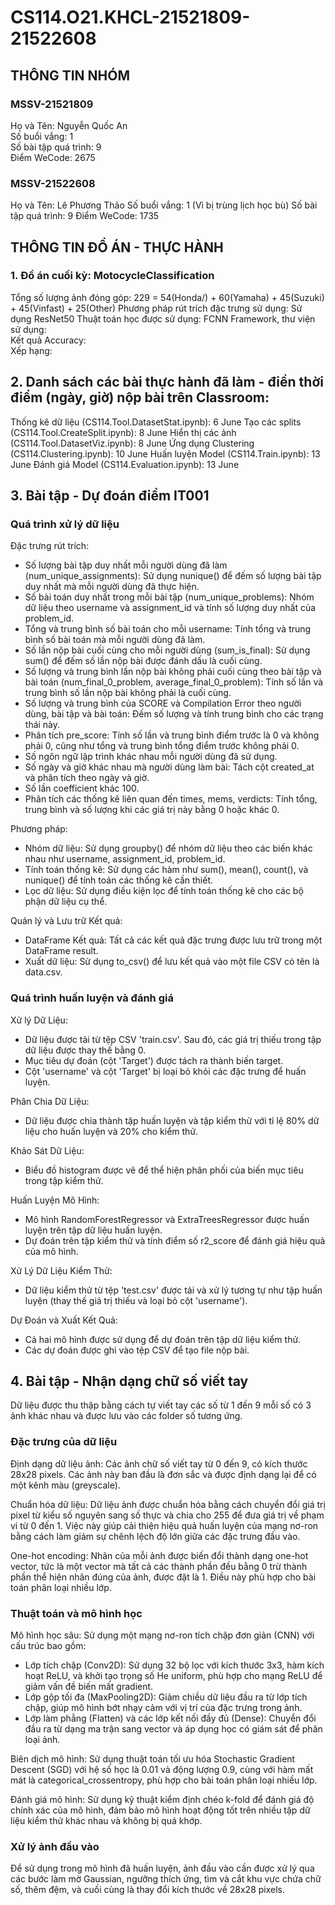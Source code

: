 # CS114.O21.KHCL-21521809-21522608
## THÔNG TIN NHÓM
### MSSV-21521809
Họ và Tên: Nguyễn Quốc An  
Số buổi vắng: 1  
Số bài tập quá trình: 9  
Điểm WeCode: 2675 

### MSSV-21522608
Họ và Tên: Lê Phương Thảo
Số buổi vắng: 1 (Vì bị trùng lịch học bù)
Số bài tập quá trình: 9
Điểm WeCode:  1735

## THÔNG TIN ĐỒ ÁN - THỰC HÀNH
### 1. Đồ án cuối kỳ: MotocycleClassification
Tổng số lượng ảnh đóng góp: 229 = 54(Honda/) + 60(Yamaha) + 45(Suzuki) + 45(Vinfast) + 25(Other)
Phương pháp rút trích đặc trưng sử dụng:  Sử dụng ResNet50
Thuật toán học được sử dụng:  FCNN
Framework, thư viện sử dụng:  
Kết quả Accuracy:  
Xếp hạng:  

## 2. Danh sách các bài thực hành đã làm - điền thời điểm (ngày, giờ) nộp bài trên Classroom:
Thống kê dữ liệu (CS114.Tool.DatasetStat.ipynb):  6 June
Tạo các splits (CS114.Tool.CreateSplit.ipynb):  8 June
Hiển thị các ảnh (CS114.Tool.DatasetViz.ipynb):  8 June
Ứng dụng Clustering (CS114.Clustering.ipynb):  10 June
Huấn luyện Model (CS114.Train.ipynb): 13 June
Đánh giá Model (CS114.Evaluation.ipynb):  13 June

## 3. Bài tập - Dự đoán điểm IT001
### Quá trình xử lý dữ liệu
Đặc trưng rút trích:
+ Số lượng bài tập duy nhất mỗi người dùng đã làm (num_unique_assignments): Sử dụng nunique() để đếm số lượng bài tập duy nhất mà mỗi người dùng đã thực hiện.
+ Số bài toán duy nhất trong mỗi bài tập (num_unique_problems): Nhóm dữ liệu theo username và assignment_id và tính số lượng duy nhất của problem_id.
+ Tổng và trung bình số bài toán cho mỗi username: Tính tổng và trung bình số bài toán mà mỗi người dùng đã làm.
+ Số lần nộp bài cuối cùng cho mỗi người dùng (sum_is_final): Sử dụng sum() để đếm số lần nộp bài được đánh dấu là cuối cùng.
+ Số lượng và trung bình lần nộp bài không phải cuối cùng theo bài tập và bài toán (num_final_0_problem, average_final_0_problem): Tính số lần và trung bình số lần nộp bài không phải là cuối cùng.
+ Số lượng và trung bình của SCORE và Compilation Error theo người dùng, bài tập và bài toán: Đếm số lượng và tính trung bình cho các trạng thái này.
+ Phân tích pre_score: Tính số lần và trung bình điểm trước là 0 và không phải 0, cũng như tổng và trung bình tổng điểm trước không phải 0.
+ Số ngôn ngữ lập trình khác nhau mỗi người dùng đã sử dụng.
+ Số ngày và giờ khác nhau mà người dùng làm bài: Tách cột created_at và phân tích theo ngày và giờ.
+ Số lần coefficient khác 100.
+ Phân tích các thống kê liên quan đến times, mems, verdicts: Tính tổng, trung bình và số lượng khi các giá trị này bằng 0 hoặc khác 0.
  
Phương pháp:
+ Nhóm dữ liệu: Sử dụng groupby() để nhóm dữ liệu theo các biến khác nhau như username, assignment_id, problem_id.
+ Tính toán thống kê: Sử dụng các hàm như sum(), mean(), count(), và nunique() để tính toán các thống kê cần thiết.
+ Lọc dữ liệu: Sử dụng điều kiện lọc để tính toán thống kê cho các bộ phận dữ liệu cụ thể.

Quản lý và Lưu trữ Kết quả:
+ DataFrame Kết quả: Tất cả các kết quả đặc trưng được lưu trữ trong một DataFrame result.
+ Xuất dữ liệu: Sử dụng to_csv() để lưu kết quả vào một file CSV có tên là data.csv.

### Quá trình huấn luyện và đánh giá
Xử lý Dữ Liệu:
+ Dữ liệu được tải từ tệp CSV 'train.csv'. Sau đó, các giá trị thiếu trong tập dữ liệu được thay thế bằng 0.
+ Mục tiêu dự đoán (cột 'Target') được tách ra thành biến target.
+ Cột 'username' và cột 'Target' bị loại bỏ khỏi các đặc trưng để huấn luyện.
  
Phân Chia Dữ Liệu:
+ Dữ liệu được chia thành tập huấn luyện và tập kiểm thử với tỉ lệ 80% dữ liệu cho huấn luyện và 20% cho kiểm thử.
  
Khảo Sát Dữ Liệu:
+ Biểu đồ histogram được vẽ để thể hiện phân phối của biến mục tiêu trong tập kiểm thử.

Huấn Luyện Mô Hình:
+ Mô hình RandomForestRegressor và ExtraTreesRegressor được huấn luyện trên tập dữ liệu huấn luyện.
+ Dự đoán trên tập kiểm thử và tính điểm số r2_score để đánh giá hiệu quả của mô hình.

Xử Lý Dữ Liệu Kiểm Thử:
+ Dữ liệu kiểm thử từ tệp 'test.csv' được tải và xử lý tương tự như tập huấn luyện (thay thế giá trị thiếu và loại bỏ cột 'username').

Dự Đoán và Xuất Kết Quả:
+ Cả hai mô hình được sử dụng để dự đoán trên tập dữ liệu kiểm thử. 
+ Các dự đoán được ghi vào tệp CSV để tạo file nộp bài.

## 4. Bài tập - Nhận dạng chữ số viết tay
Dữ liệu được thu thập bằng cách tự viết tay các số từ 1 đến 9 mỗi số có 3 ảnh khác nhau và được lưu vào các folder số tương ứng.  
### Đặc trưng của dữ liệu
Định dạng dữ liệu ảnh: Các ảnh chữ số viết tay từ 0 đến 9, có kích thước 28x28 pixels. Các ảnh này ban đầu là đơn sắc và được định dạng lại để có một kênh màu (greyscale).  

Chuẩn hóa dữ liệu: Dữ liệu ảnh được chuẩn hóa bằng cách chuyển đổi giá trị pixel từ kiểu số nguyên sang số thực và chia cho 255 để đưa giá trị về phạm vi từ 0 đến 1. Việc này giúp cải thiện hiệu quả huấn luyện của mạng nơ-ron bằng cách làm giảm sự chênh lệch độ lớn giữa các đặc trưng đầu vào.  

One-hot encoding: Nhãn của mỗi ảnh được biến đổi thành dạng one-hot vector, tức là một vector mà tất cả các thành phần đều bằng 0 trừ thành phần thể hiện nhãn đúng của ảnh, được đặt là 1. Điều này phù hợp cho bài toán phân loại nhiều lớp.  

### Thuật toán và mô hình học
Mô hình học sâu: Sử dụng một mạng nơ-ron tích chập đơn giản (CNN) với cấu trúc bao gồm:

 + Lớp tích chập (Conv2D): Sử dụng 32 bộ lọc với kích thước 3x3, hàm kích hoạt ReLU, và khởi tạo trọng số He uniform, phù hợp cho mạng ReLU để giảm vấn đề biến mất gradient.  
 + Lớp gộp tối đa (MaxPooling2D): Giảm chiều dữ liệu đầu ra từ lớp tích chập, giúp mô hình bớt nhạy cảm với vị trí của đặc trưng trong ảnh.  
 + Lớp làm phẳng (Flatten) và các lớp kết nối đầy đủ (Dense): Chuyển đổi đầu ra từ dạng ma trận sang vector và áp dụng học có giám sát để phân loại ảnh.
   
Biên dịch mô hình: Sử dụng thuật toán tối ưu hóa Stochastic Gradient Descent (SGD) với hệ số học là 0.01 và động lượng 0.9, cùng với hàm mất mát là categorical_crossentropy, phù hợp cho bài toán phân loại nhiều lớp.  

Đánh giá mô hình: Sử dụng kỹ thuật kiểm định chéo k-fold để đánh giá độ chính xác của mô hình, đảm bảo mô hình hoạt động tốt trên nhiều tập dữ liệu kiểm thử khác nhau và không bị quá khớp.  

### Xử lý ảnh đầu vào
Để sử dụng trong mô hình đã huấn luyện, ảnh đầu vào cần được xử lý qua các bước làm mờ Gaussian, ngưỡng thích ứng, tìm và cắt khu vực chứa chữ số, thêm đệm, và cuối cùng là thay đổi kích thước về 28x28 pixels.  
